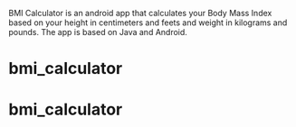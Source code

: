 BMI Calculator is an android app that calculates your Body Mass Index based on your height in centimeters and feets and weight in kilograms and pounds.
The app is based on Java and Android.
# bmi_calculator
# bmi_calculator
